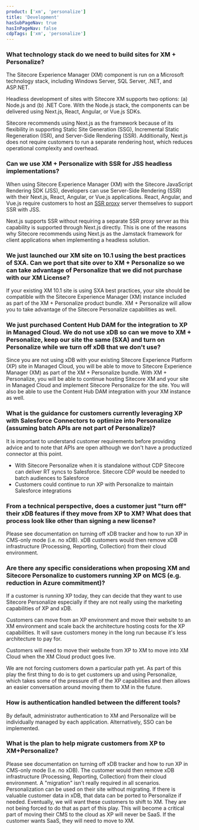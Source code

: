 ```yaml
---
product: ['xm', 'personalize']
title: 'Development'
hasSubPageNav: true
hasInPageNav: false
cdpTags: ['xm', 'personalize']
---
```


### What technology stack do we need to build sites for XM + Personalize?

The Sitecore Experience Manager (XM) component is run on a Microsoft technology stack, including Windows Server, SQL Server, .NET, and ASP.NET.

Headless development of sites with Sitecore XM supports two options: (a) Node.js and (b) .NET Core. With the Node.js stack, the components can be delivered using Next.js, React, Angular, or Vue.js SDKs.

Sitecore recommends using Next.js as the framework because of its flexibility in supporting Static Site Generation (SSG), Incremental Static Regeneration (ISR), and Server-Side Rendering (SSR). Additionally, Next.js does not require customers to run a separate rendering host, which reduces operational complexity and overhead.

### Can we use XM + Personalize with SSR for JSS headless implementations?

When using Sitecore Experience Manager (XM) with the Sitecore JavaScript Rendering SDK (JSS), developers can use Server-Side Rendering (SSR) with their Next.js, React, Angular, or Vue.js applications. React, Angular, and Vue.js require customers to host an [SSR proxy](https://doc.sitecore.com/xp/en/developers/hd/190/sitecore-headless-development/server-side-render-jss-apps-headlessly-using-the-jss-proxy.html) server themselves to support SSR with JSS.

Next.js supports SSR without requiring a separate SSR proxy server as this capability is supported through Next.js directly. This is one of the reasons why Sitecore recommends using Next.js as the Jamstack framework for client applications when implementing a headless solution.

### We just launched our XM site on 10.1 using the best practices of SXA. Can we port that site over to XM + Personalize so we can take advantage of Personalize that we did not purchase with our XM License?

If your existing XM 10.1 site is using SXA best practices, your site should be compatible with the Sitecore Experience Manager (XM) instance included as part of the XM + Personalize product bundle. XM + Personalize will allow you to take advantage of the Sitecore Personalize capabilities as well.

### We just purchased Content Hub DAM for the integration to XP in Managed Cloud. We do not use xDB so can we move to XM + Personalize, keep our site the same (SXA) and turn on Personalize while we turn off xDB that we don&#39;t use?

Since you are not using xDB with your existing Sitecore Experience Platform (XP) site in Managed Cloud, you will be able to move to Sitecore Experience Manager (XM) as part of the XM + Personalize bundle. With XM + Personalize, you will be able to continue hosting Sitecore XM and your site in Managed Cloud and implement Sitecore Personalize for the site. You will also be able to use the Content Hub DAM integration with your XM instance as well.

### What is the guidance for customers currently leveraging XP with Salesforce Connectors to optimize into Personalize (assuming batch APIs are not part of Personalize)?

It is important to understand customer requirements before providing advice and to note that APIs are open although we don&#39;t have a productized connector at this point.

- With Sitecore Personalize when it is standalone without CDP Sitecore can deliver RT syncs to Salesforce. Sitecore CDP would be needed to batch audiences to Salesforce
- Customers could continue to run XP with Personalize to maintain Salesforce integrations

### From a technical perspective, does a customer just &quot;turn off&quot; their xDB features if they move from XP to XM? What does that process look like other than signing a new license?

Please see documentation on turning off xDB tracker and how to run XP in CMS-only mode (i.e. no xDB). xDB customers would then remove xDB infrastructure (Processing, Reporting, Collection) from their cloud environment.

### Are there any specific considerations when proposing XM and Sitecore Personalize to customers running XP on MCS (e.g. reduction in Azure commitment)?

If a customer is running XP today, they can decide that they want to use Sitecore Personalize especially if they are not really using the marketing capabilities of XP and xDB.

Customers can move from an XP environment and move their website to an XM environment and scale back the architecture hosting costs for the XP capabilities. It will save customers money in the long run because it&#39;s less architecture to pay for.

Customers will need to move their website from XP to XM to move into XM Cloud when the XM Cloud product goes live.

We are not forcing customers down a particular path yet. As part of this play the first thing to do is to get customers up and using Personalize, which takes some of the pressure off of the XP capabilities and then allows an easier conversation around moving them to XM in the future.

### How is authentication handled between the different tools?

By default, administrator authentication to XM and Personalize will be individually managed by each application. Alternatively, SSO can be implemented.

### What is the plan to help migrate customers from XP to XM+Personalize?

Please see documentation on turning off xDB tracker and how to run XP in CMS-only mode (I.e. no xDB). The customer would then remove xDB infrastructure (Processing, Reporting, Collection) from their cloud environment. A &quot;migration&quot; isn&#39;t really required in all scenarios. Personalization can be used on their site without migrating. If there is valuable customer data in xDB, that data can be ported to Personalize if needed. Eventually, we will want these customers to shift to XM. They are not being forced to do that as part of this play. This will become a critical part of moving their CMS to the cloud as XP will never be SaaS. If the customer wants SaaS, they will need to move to XM.
